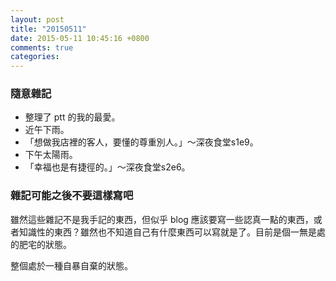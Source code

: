 ```yaml
---
layout: post
title: "20150511"
date: 2015-05-11 10:45:16 +0800
comments: true
categories: 
---
```


### 隨意雜記

- 整理了 ptt 的我的最愛。
- 近午下雨。
- 「想做我店裡的客人，要懂的尊重別人。」～深夜食堂s1e9。
- 下午太陽雨。
- 「幸福也是有捷徑的。」～深夜食堂s2e6。


### 雜記可能之後不要這樣寫吧

雖然這些雜記不是我手記的東西，但似乎 blog 應該要寫一些認真一點的東西，或者知識性的東西？雖然也不知道自己有什麼東西可以寫就是了。目前是個一無是處的肥宅的狀態。

整個處於一種自暴自棄的狀態。
